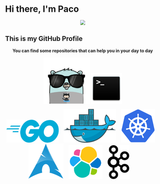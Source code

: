 # Hi there, I'm Paco

<p align="center">
   <img src="https://github4life.herokuapp.com/ethomson.gif" />
</p>

## This is my GitHub Profile

<p align="center">
   <strong>You can find some repositories that can help you in your day to day<strong/>
</p>
       
<p align="center">
  <img src="https://raw.githubusercontent.com/fgarcia-code/fgarcia-code/master/images/gopher.png" width="150" height="150" />
  <img src="https://raw.githubusercontent.com/fgarcia-code/fgarcia-code/master/images/bash.png" width="100" height="100" />
</p>
<p align="center">
  <img src="https://raw.githubusercontent.com/fgarcia-code/fgarcia-code/master/images/golang.png" width="170" height="75" />&nbsp;&nbsp;&nbsp;&nbsp;
  <img src="https://raw.githubusercontent.com/fgarcia-code/fgarcia-code/master/images/docker.png" width="170" height="110" />&nbsp;&nbsp;&nbsp;&nbsp;
  <img src="https://raw.githubusercontent.com/fgarcia-code/fgarcia-code/master/images/kubernetes.png" width="110" height="110" />&nbsp;&nbsp;&nbsp;&nbsp;
  <img src="https://raw.githubusercontent.com/fgarcia-code/fgarcia-code/master/images/archlinux.png" width="115" height="115" />&nbsp;&nbsp;&nbsp;&nbsp;
    <img src="https://raw.githubusercontent.com/fgarcia-code/fgarcia-code/master/images/elasticsearch.png" width="110" height="110" />&nbsp;&nbsp;&nbsp;&nbsp;
    <img src="https://raw.githubusercontent.com/fgarcia-code/fgarcia-code/master/images/kafka.png" width="70" height="110" />&nbsp;&nbsp;&nbsp;&nbsp;&nbsp;&nbsp;&nbsp;&nbsp;
</p>
